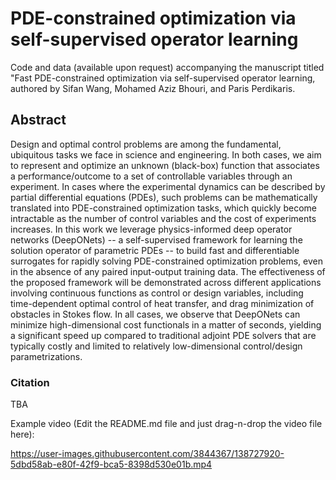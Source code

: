 # PDE-constrained optimization via self-supervised operator learning

Code and data (available upon request) accompanying the manuscript titled "Fast PDE-constrained optimization via self-supervised operator learning, authored by Sifan Wang, Mohamed Aziz Bhouri, and Paris Perdikaris.

## Abstract

Design and optimal control problems are among the fundamental, ubiquitous tasks we face in science and engineering. In both cases, we aim to represent and optimize an unknown (black-box) function that associates a performance/outcome to a set of controllable variables through an experiment. In cases where the experimental dynamics can be described by partial differential equations (PDEs), such problems can be mathematically translated into PDE-constrained optimization tasks, which quickly become intractable as the number of control variables and the cost of experiments increases. In this work we leverage physics-informed deep operator networks (DeepONets) -- a self-supervised framework for learning the solution operator of parametric PDEs -- to build fast and differentiable surrogates for rapidly solving PDE-constrained optimization problems, even in the absence of any paired input-output training data. The effectiveness of the proposed framework will be demonstrated across different applications involving continuous functions as control or design variables, including time-dependent optimal control of heat transfer, and drag minimization of obstacles in Stokes flow. In all cases, we observe that DeepONets can minimize high-dimensional cost functionals in a matter of seconds, yielding a significant speed up compared to traditional adjoint PDE solvers that are typically costly and limited to relatively low-dimensional control/design parametrizations. 

### Citation

TBA


Example video (Edit the README.md file and just drag-n-drop the video file here):

https://user-images.githubusercontent.com/3844367/138727920-5dbd58ab-e80f-42f9-bca5-8398d530e01b.mp4

